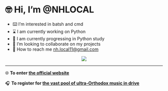 # 🤓 Hi, I’m @NHLOCAL
- ⌨️ I’m interested in batsh and cmd
- ⌛ I am currently working on Python
- 📖 I am currently progressing in Python study
- 🤝 I’m looking to collaborate on my projects
- 📨 How to reach me nh.local11@gmail.com

<p align="center">
  <a href="https://skillicons.dev">
    <img src="https://skillicons.dev/icons?i=py,html,css,bash" />
  </a>
</p>

---

🌐 **To enter [the official website](https://nhlocal.github.io/)**
  
🎧 **To register for [the vast pool of ultra-Orthodox music in drive](https://forms.gle/3oj9pobJrwf3zvqk8)**


